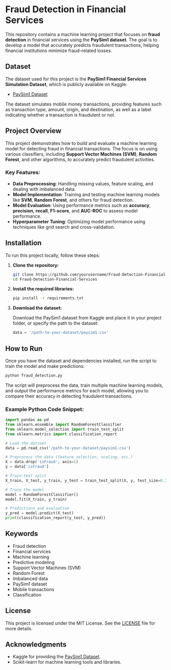 
# Fraud Detection in Financial Services

This repository contains a machine learning project that focuses on **fraud detection** in financial services using the **PaySim1 dataset**. The goal is to develop a model that accurately predicts fraudulent transactions, helping financial institutions minimize fraud-related losses.

## Dataset

The dataset used for this project is the **PaySim1 Financial Services Simulation Dataset**, which is publicly available on Kaggle:

- [PaySim1 Dataset](https://www.kaggle.com/datasets/ealaxi/paysim1)

The dataset simulates mobile money transactions, providing features such as transaction type, amount, origin, and destination, as well as a label indicating whether a transaction is fraudulent or not.

## Project Overview

This project demonstrates how to build and evaluate a machine learning model for detecting fraud in financial transactions. The focus is on using various classifiers, including **Support Vector Machines (SVM)**, **Random Forest**, and other algorithms, to accurately predict fraudulent activities.

### Key Features:

- **Data Preprocessing**: Handling missing values, feature scaling, and dealing with imbalanced data.
- **Model Implementation**: Training and testing machine learning models like **SVM**, **Random Forest**, and others for fraud detection.
- **Model Evaluation**: Using performance metrics such as **accuracy**, **precision**, **recall**, **F1-score**, and **AUC-ROC** to assess model performance.
- **Hyperparameter Tuning**: Optimizing model performance using techniques like grid search and cross-validation.

## Installation

To run this project locally, follow these steps:

1. **Clone the repository:**

   ```bash
   git clone https://github.com/yourusername/Fraud-Detection-Financial-Services.git
   cd Fraud-Detection-Financial-Services
   ```

2. **Install the required libraries:**

   ```bash
   pip install -r requirements.txt
   ```

3. **Download the dataset:**

   Download the PaySim1 dataset from Kaggle and place it in your project folder, or specify the path to the dataset:

   ```python
   data = '/path-to-your-dataset/paysim1.csv'
   ```

## How to Run

Once you have the dataset and dependencies installed, run the script to train the model and make predictions:

```bash
python fraud_detection.py
```

The script will preprocess the data, train multiple machine learning models, and output the performance metrics for each model, allowing you to compare their accuracy in detecting fraudulent transactions.

### Example Python Code Snippet:

```python
import pandas as pd
from sklearn.ensemble import RandomForestClassifier
from sklearn.model_selection import train_test_split
from sklearn.metrics import classification_report

# Load the dataset
data = pd.read_csv('/path-to-your-dataset/paysim1.csv')

# Preprocess the data (feature selection, scaling, etc.)
X = data.drop('isFraud', axis=1)
y = data['isFraud']

# Train-test split
X_train, X_test, y_train, y_test = train_test_split(X, y, test_size=0.3, random_state=42)

# Train the model
model = RandomForestClassifier()
model.fit(X_train, y_train)

# Predictions and evaluation
y_pred = model.predict(X_test)
print(classification_report(y_test, y_pred))
```

## Keywords

- Fraud detection
- Financial services
- Machine learning
- Predictive modeling
- Support Vector Machines (SVM)
- Random Forest
- Imbalanced data
- PaySim1 dataset
- Mobile transactions
- Classification

## License

This project is licensed under the MIT License. See the [LICENSE](LICENSE) file for more details.

## Acknowledgments

- Kaggle for providing the [PaySim1 Dataset](https://www.kaggle.com/datasets/ealaxi/paysim1).
- Scikit-learn for machine learning tools and libraries.
